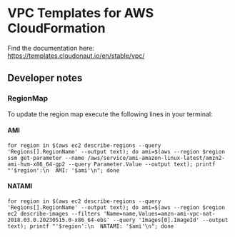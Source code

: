 # VPC Templates for AWS CloudFormation

Find the documentation here: https://templates.cloudonaut.io/en/stable/vpc/

## Developer notes

### RegionMap
To update the region map execute the following lines in your terminal:

#### AMI
```
for region in $(aws ec2 describe-regions --query 'Regions[].RegionName' --output text); do ami=$(aws --region $region ssm get-parameter --name /aws/service/ami-amazon-linux-latest/amzn2-ami-hvm-x86_64-gp2 --query Parameter.Value --output text); printf "'$region':\n  AMI: '$ami'\n"; done
```

#### NATAMI
```
for region in $(aws ec2 describe-regions --query 'Regions[].RegionName' --output text); do ami=$(aws --region $region ec2 describe-images --filters 'Name=name,Values=amzn-ami-vpc-nat-2018.03.0.20230515.0-x86_64-ebs' --query 'Images[0].ImageId' --output text); printf "'$region':\n  NATAMI: '$ami'\n"; done
```
